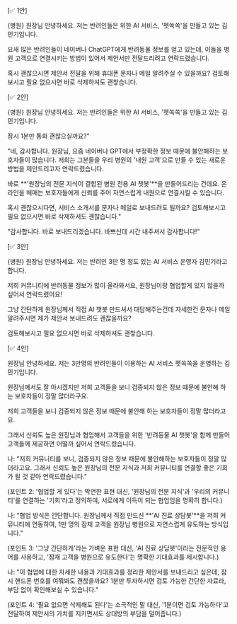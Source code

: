 [✅ 1안]

{병원} 원장님 안녕하세요.
저는 반려인들은 위한 AI 서비스, '펫쏙쏙'을 만들고 있는 김민기입니다.

요새 많은 반려인들이 네이버나 ChatGPT에게 반려동물 정보를 얻고 있는데,
이들을 병원 고객으로 연결시키는 방법이 있어서 제안서만 전달드리려고 연락드렸습니다.

혹시 괜찮으시면 제안서 전달을 위해 휴대폰 문자나 메일 알려주실 수 있을까요?
검토해보시고 필요 없으시면 바로 삭제하셔도 괜챃습니다.

[✅ 2안]

{병원} 원장님 안녕하세요.
저는 반려인들은 위한 AI 서비스, '펫쏙쏙'을 만들고 있는 김민기입니다.

잠시 1분만 통화 괜찮으실까요?"

"네, 감사합니다. 원장님, 요즘 네이버나 GPT에서 부정확한 정보 때문에 불안해하는 보호자들이 많습니다. 저희는 그분들을 우리 병원의 '내원 고객'으로 만들 수 있는 새로운 방법을 제안드리고자 연락드렸습니다.

바로 **'원장님의 전문 지식이 결합된 병원 전용 AI 챗봇'**을 만들어드리는 건데요. 온라인을 헤매는 보호자들에게 신뢰를 주어 자연스럽게 내원으로 연결시킬 수 있습니다.

혹시 괜찮으시다면, 서비스 소개서를 문자나 메일로 보내드려도 될까요? 검토해보시고 필요 없으시면 바로 삭제하셔도 괜찮습니다."

"감사합니다. 바로 보내드리겠습니다. 바쁘신데 시간 내주셔서 감사합니다!"

[✅ 3안]

{병원} 원장님 안녕하세요.
저는 반려인 3만 명 정도 있는 AI 서비스 운영자 김민기라고 합니다.

저희 커뮤니티에 반려동물 정보가 많이 올라와서요,
원장님이랑 협업할게 있지 않을까 싶어서 연락드렸어요!

그냥 간단하게 원장님께서 직접 AI 챗봇 만드셔서 대답해주는건데
자세한건 문자나 메일 알려주시면 제가 제안서 보내드려도 괜찮을까요?

검토해보시고 필요 없으시면 바로 삭제하셔도 괜챃습니다.

[✅ 4안]

원장님 안녕하세요.
저는 3만명의 반려인들이 이용하는 AI 서비스 펫쏙쏙을 운영하는 김민기입니다.

원장님께서도 잘 아시겠지만 저희 고객들을 보니
검증되지 않은 정보 떄문에 불안해 하는 보호자들이 정말 많더라구요.




저희 고객들을 보니 검증되지 않은 정보 때문에 불안해 하는 보호자들이 정말 많더라고요.




그래서 신뢰도 높은 원장님과 협업해서
고객들을 위한 '반려동물 AI 챗봇'을 함께 만들어 고객들께 제공하면 어떨까 싶어서 연락드렸습니다.





나: "저희 커뮤니티를 보니, 검증되지 않은 정보 때문에 불안해하는 보호자들이 정말 많더라고요. 그래서 신뢰도 높은 원장님의 전문 지식과 저희 커뮤니티를 연결할 좋은 기회가 될 것 같아 연락드렸습니다."

(포인트 2: '협업할 게 있다'는 막연한 표현 대신, '원장님의 전문 지식'과 '우리의 커뮤니티'를 연결하는 '기회'라고 정의하여, 서로에게 이득이 되는 협업임을 명확히 합니다.)

나: "협업 방식은 간단합니다. 원장님께서 직접 만드신 **'AI 진료 상담봇'**을 저희 커뮤니티에 연동하여, 1만 명의 잠재 고객을 원장님 병원으로 자연스럽게 유도하는 방식입니다."

(포인트 3: '그냥 간단하게'라는 가벼운 표현 대신, 'AI 진료 상담봇'이라는 전문적인 용어를 사용하고, '잠재 고객을 병원으로 유도한다'는 명확한 기대효과를 제시합니다.)

나: "이 협업에 대한 자세한 내용과 기대효과를 정리한 제안서를 보내드리고 싶은데, 잠시 핸드폰 번호를 여쭤봐도 괜찮을까요? 1분만 투자하시면 검토 가능한 간단한 자료라, 부담 없이 확인해보실 수 있습니다."

(포인트 4: '필요 없으면 삭제해도 된다'는 소극적인 말 대신, '1분이면 검토 가능하다'고 전달하여 제안서의 가치를 지키면서도 상대방의 부담을 덜어줍니다.)
